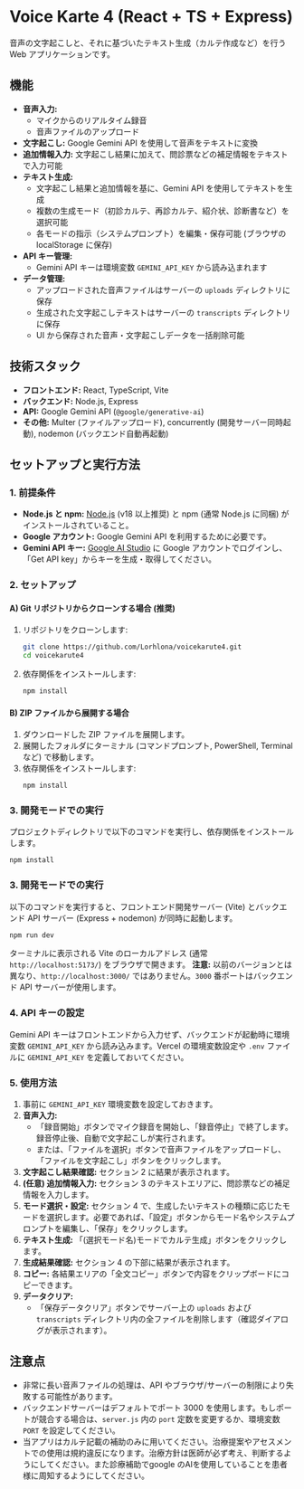 # Voice Karte 4 (React + TS + Express)

音声の文字起こしと、それに基づいたテキスト生成（カルテ作成など）を行う Web アプリケーションです。

## 機能

*   **音声入力:**
    *   マイクからのリアルタイム録音
    *   音声ファイルのアップロード
*   **文字起こし:** Google Gemini API を使用して音声をテキストに変換
*   **追加情報入力:** 文字起こし結果に加えて、問診票などの補足情報をテキストで入力可能
*   **テキスト生成:**
    *   文字起こし結果と追加情報を基に、Gemini API を使用してテキストを生成
    *   複数の生成モード（初診カルテ、再診カルテ、紹介状、診断書など）を選択可能
    *   各モードの指示（システムプロンプト）を編集・保存可能 (ブラウザの localStorage に保存)
*   **API キー管理:**
    *   Gemini API キーは環境変数 `GEMINI_API_KEY` から読み込まれます
*   **データ管理:**
    *   アップロードされた音声ファイルはサーバーの `uploads` ディレクトリに保存
    *   生成された文字起こしテキストはサーバーの `transcripts` ディレクトリに保存
    *   UI から保存された音声・文字起こしデータを一括削除可能

## 技術スタック

*   **フロントエンド:** React, TypeScript, Vite
*   **バックエンド:** Node.js, Express
*   **API:** Google Gemini API (`@google/generative-ai`)
*   **その他:** Multer (ファイルアップロード), concurrently (開発サーバー同時起動), nodemon (バックエンド自動再起動)

## セットアップと実行方法

### 1. 前提条件

*   **Node.js と npm:** [Node.js](https://nodejs.org/) (v18 以上推奨) と npm (通常 Node.js に同梱) がインストールされていること。
*   **Google アカウント:** Google Gemini API を利用するために必要です。
*   **Gemini API キー:** [Google AI Studio](https://aistudio.google.com/) に Google アカウントでログインし、「Get API key」からキーを生成・取得してください。

### 2. セットアップ

#### A) Git リポジトリからクローンする場合 (推奨)

1.  リポジトリをクローンします:
    ```bash
    git clone https://github.com/Lorhlona/voicekarute4.git
    cd voicekarute4
    ```
2.  依存関係をインストールします:
    ```bash
    npm install
    ```

#### B) ZIP ファイルから展開する場合

1.  ダウンロードした ZIP ファイルを展開します。
2.  展開したフォルダにターミナル (コマンドプロンプト, PowerShell, Terminal など) で移動します。
3.  依存関係をインストールします:
    ```bash
    npm install
    ```

### 3. 開発モードでの実行

プロジェクトディレクトリで以下のコマンドを実行し、依存関係をインストールします。

```bash
npm install
```

### 3. 開発モードでの実行

以下のコマンドを実行すると、フロントエンド開発サーバー (Vite) とバックエンド API サーバー (Express + nodemon) が同時に起動します。

```bash
npm run dev
```

ターミナルに表示される Vite のローカルアドレス (通常 `http://localhost:5173/`) をブラウザで開きます。
**注意:** 以前のバージョンとは異なり、`http://localhost:3000/` ではありません。`3000` 番ポートはバックエンド API サーバーが使用します。

### 4. API キーの設定

Gemini API キーはフロントエンドから入力せず、バックエンドが起動時に環境変数 `GEMINI_API_KEY` から読み込みます。Vercel の環境変数設定や `.env` ファイルに `GEMINI_API_KEY` を定義しておいてください。

### 5. 使用方法

1.  事前に `GEMINI_API_KEY` 環境変数を設定しておきます。
2.  **音声入力:**
    *   「録音開始」ボタンでマイク録音を開始し、「録音停止」で終了します。録音停止後、自動で文字起こしが実行されます。
    *   または、「ファイルを選択」ボタンで音声ファイルをアップロードし、「ファイルを文字起こし」ボタンをクリックします。
3.  **文字起こし結果確認:** セクション 2 に結果が表示されます。
4.  **(任意) 追加情報入力:** セクション 3 のテキストエリアに、問診票などの補足情報を入力します。
5.  **モード選択・設定:** セクション 4 で、生成したいテキストの種類に応じたモードを選択します。必要であれば、「設定」ボタンからモード名やシステムプロンプトを編集し、「保存」をクリックします。
6.  **テキスト生成:** 「(選択モード名)モードでカルテ生成」ボタンをクリックします。
7.  **生成結果確認:** セクション 4 の下部に結果が表示されます。
8.  **コピー:** 各結果エリアの「全文コピー」ボタンで内容をクリップボードにコピーできます。
9.  **データクリア:**
    *   「保存データクリア」ボタンでサーバー上の `uploads` および `transcripts` ディレクトリ内の全ファイルを削除します（確認ダイアログが表示されます）。

## 注意点

*   非常に長い音声ファイルの処理は、API やブラウザ/サーバーの制限により失敗する可能性があります。
*   バックエンドサーバーはデフォルトでポート 3000 を使用します。もしポートが競合する場合は、`server.js` 内の `port` 定数を変更するか、環境変数 `PORT` を設定してください。
*   当アプリはカルテ記載の補助のみに用いてください。治療提案やアセスメントでの使用は規約違反になります。治療方針は医師が必ず考え、判断するようにしてください。また診療補助でgoogle のAIを使用していることを患者様に周知するようにしてください。
